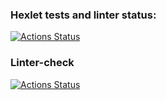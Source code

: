 ### Hexlet tests and linter status:
[![Actions Status](https://github.com/maslonyam/frontend-project-lvl1/workflows/hexlet-check/badge.svg)](https://github.com/maslonyam/frontend-project-lvl1/actions)

### Linter-check

[![Actions Status](https://github.com/maslonyam/frontend-project-lvl1/workflows/lint-files/badge.svg)](https://github.com/maslonyam/frontend-project-lvl1/actions)
